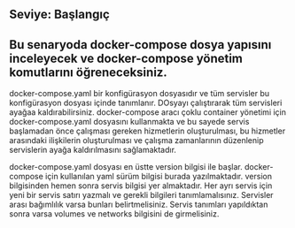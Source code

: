 ## Seviye: Başlangıç

## Bu senaryoda docker-compose dosya yapısını inceleyecek ve docker-compose yönetim komutlarını öğreneceksiniz.

docker-compose.yaml bir konfigürasyon dosyasıdır ve tüm servisler bu konfigürasyon dosyası içinde tanımlanır. DOsyayı çalıştırarak tüm servisleri ayağaa kaldırabilirsiniz. docker-compose aracı çoklu container yönetimi için docker-compose.yaml dosyasını kullanmakta ve bu sayede servis başlamadan önce çalışması gereken hizmetlerin oluşturulması, bu hizmetler arasındaki ilişkilerin oluşturulması ve çalışma zamanlarının düzenlenip servislerin ayağa kaldırılmasını sağlamaktadır. 

docker-compose.yaml dosyası en üstte version bilgisi ile başlar. docker-compose için kullanılan yaml sürüm bilgisi burada yazılmaktadır. version bilgisinden hemen sonra servis bilgisi yer almaktadır. Her ayrı servis için yeni bir servis satırı yazmalı ve gerekli bilgileri tanımlamalısınız. Servisler arası bağımlılık varsa bunları belirtmelisiniz. Servis tanımları yapıldıktan sonra varsa volumes ve networks bilgisini de girmelisiniz. 